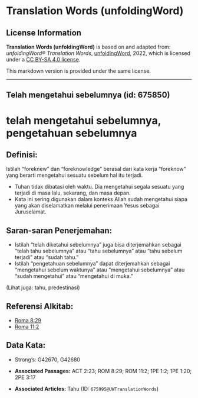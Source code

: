 # Translation Words (unfoldingWord)

## License Information

**Translation Words (unfoldingWord)** is based on and adapted from: _unfoldingWord® Translation Words_, [unfoldingWord](https://unfoldingword.org/utw), 2022, which is licensed under a [CC BY-SA 4.0 license](https://creativecommons.org/licenses/by-sa/4.0/legalcode.en).

This markdown version is provided under the same license.



--------------------------------

## Telah mengetahui sebelumnya (id: 675850)

telah mengetahui sebelumnya, pengetahuan sebelumnya
===================================================

Definisi:
---------

Istilah “foreknew” dan “foreknowledge” berasal dari kata kerja “foreknow” yang berarti mengetahui sesuatu sebelum hal itu terjadi.

* Tuhan tidak dibatasi oleh waktu. Dia mengetahui segala sesuatu yang terjadi di masa lalu, sekarang, dan masa depan.
* Kata ini sering digunakan dalam konteks Allah sudah mengetahui siapa yang akan diselamatkan melalui penerimaan Yesus sebagai Juruselamat.

Saran\-saran Penerjemahan:
--------------------------

* Istilah “telah diketahui sebelumnya” juga bisa diterjemahkan sebagai “telah tahu sebelumnya” atau “tahu sebelumnya” atau “tahu sebelum terjadi” atau “sudah tahu.”
* Istilah “pengetahuan sebelumnya” dapat diterjemahkan sebagai “mengetahui sebelum waktunya” atau “mengetahui sebelumnya” atau “sudah mengetahui” atau “mengetahui di muka.”

(Lihat juga: tahu, predestinasi)

Referensi Alkitab:
------------------

* [Roma 8:29](https://ref.ly/Rom8:29)
* [Roma 11:2](https://ref.ly/Rom11:2)

Data Kata:
----------

* Strong’s: G42670, G42680

* **Associated Passages:** ACT 2:23; ROM 8:29; ROM 11:2; 1PE 1:2; 1PE 1:20; 2PE 3:17
* **Associated Articles:** Tahu (ID: `675995@UWTranslationWords`)

